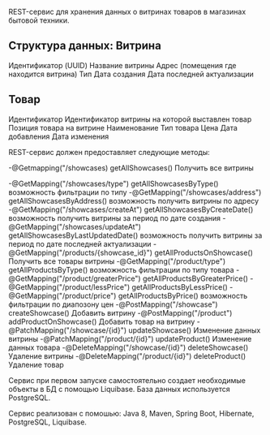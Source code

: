 REST-сервис для хранения данных о витринах товаров в магазинах бытовой техники.

Структура данных:
Витрина
-----------------------------------------
Идентификатор (UUID)
Название витрины
Адрес (помещения где находится витрина)
Тип
Дата создания
Дата последней актуализации

Товар
-----------------------------------------
Идентификатор
Идентификатор витрины на которой выставлен товар
Позиция товара на витрине
Наименование
Тип товара
Цена
Дата добавления
Дата изменения

REST-сервис должен предоставляет следующие методы:

-@Getmapping("/showcases) getAllShowcases()
Получить все витрины

-@GetMapping("/showcases/type") getAllShowcasesByType()
 возможность фильтрации по типу
-@GetMapping("/showcases/address") getAllShowcasesByAddress()
возможность получить витрины по адресу
-@GetMapping("/showcases/createAt") getAllShowcasesByCreateDate()
возможность получить витрины за период по дате создания
-@GetMapping("/showcases/updateAt") getAllShowcasesByLastUpdatedDate()
возможность получить витрины за период по дате последней актуализации
-@GetMapping("/products/{showcase_id}") getAllProductsOnShowcase()
Получить все товары витрины
-@GetMapping("/product/type") getAllProductsByType()
возможность фильтрации по типу товара
-@GetMapping("/product/greaterPrice") getAllProductsByGreaterPrice()
-@GetMapping("/product/lessPrice") getAllProductsByLessPrice()
-@GetMapping("/product/price") getAllProductsByPrice()
возможность фильтрации по диапозону цен
-@PostMapping("/showcase") createShowcase()
Добавить витрину
-@PostMapping("/product") addProductOnShowcase()
Добавить товар на витрину
-@PatchMapping("/showcase/{id}") updateShowcase()
Изменение данных витрины
-@PatchMapping("/product/{id}") updateProduct()
Изменение данных товара
-@DeleteMapping("/showcase/{id}")  deleteShowcase()
Удаление витрины
-@DeleteMapping("/product/{id}") deleteProduct()
Удаление товар

Сервис при первом запуске самостоятельно создает необходимые объекты в БД с помощью Liquibase.
База данных используется PostgreSQL.

Сервис реализован с помошью: Java 8, Maven, Spring Boot, Hibernate, PostgreSQL, Liquibase.
